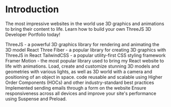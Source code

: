<h1>Introduction</h1>
The most impressive websites in the world use 3D graphics and animations to bring their content to life. Learn how to build your own ThreeJS 3D Developer Portfolio today!

ThreeJS - a powerful 3D graphics library for rendering and animating the 3D model
React Three Fiber - a popular library for creating 3D graphics with ThreeJS in React
TailwindCSS - a popular utility-first CSS styling framework
Framer Motion - the most popular library used to bring my React website to life with animations.
Load, create and customize stunning 3D models and geometries with various lights, as well as 3D world with a camera and positioning of an object in space.
code reusable and scalable using Higher Order Components (HOCs) and other industry-standard best practices
Implemented sending emails through a form on the website
Ensure responsiveness across all devices and improve your site's performance using Suspense and Preload.
